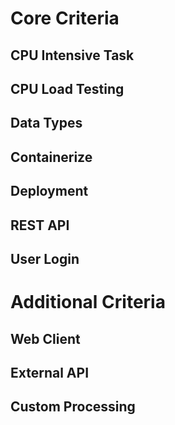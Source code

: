 # Core Criteria

## CPU Intensive Task

## CPU Load Testing

## Data Types

## Containerize

## Deployment

## REST API

## User Login

# Additional Criteria

## Web Client

## External API

## Custom Processing

##

